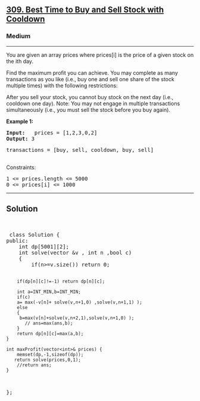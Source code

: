 
<h2><a href="https://leetcode.com/problems/best-time-to-buy-and-sell-stock-with-cooldown/description/">309. Best Time to Buy and Sell Stock with Cooldown</a></h2>
<h3>Medium</h3>
<hr>
<div><p>
You are given an array prices where prices[i] is the price of a given stock on the ith day.

Find the maximum profit you can achieve. You may complete as many transactions as you like (i.e., buy one and sell one share of the stock multiple times) with the following restrictions:

After you sell your stock, you cannot buy stock on the next day (i.e., cooldown one day).
Note: You may not engage in multiple transactions simultaneously (i.e., you must sell the stock before you buy again).
</p>


<p><strong>Example 1:</strong></p>
<pre><strong>Input:</strong>   prices = [1,2,3,0,2]
<strong>Output:</strong> 3
</pre>
<pre>
transactions = [buy, sell, cooldown, buy, sell]
  </pre>
  

 

Constraints:
<pre>
1 <= prices.length <= 5000
0 <= prices[i] <= 1000
</pre>
<hr>
 <h2><strong><b>Solution</b></strong></h2>
 <br>
 <pre>
 class Solution {
public:
    int dp[5001][2];
    int solve(vector<int> &v , int n ,bool c)
    {
        if(n>=v.size()) return 0;
        
        if(dp[n][c]!=-1) return dp[n][c];
        
        int a=INT_MIN,b=INT_MIN;
        if(c)
        a= max(-v[n]+ solve(v,n+1,0) ,solve(v,n+1,1) );
        else 
        {
         b=max(v[n]+solve(v,n+2,1),solve(v,n+1,0) );
           // ans=max(ans,b);
        }
        return dp[n][c]=max(a,b);
    }
    
    int maxProfit(vector<int>& prices) {
        memset(dp,-1,sizeof(dp));
       return solve(prices,0,1);
        //return ans;
    }
};
          
 </pre>

